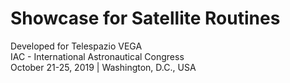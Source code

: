 # Showcase for Satellite Routines
Developed for Telespazio VEGA <br>
IAC - International Astronautical Congress <br>
October 21-25, 2019 | Washington, D.C., USA <br>

